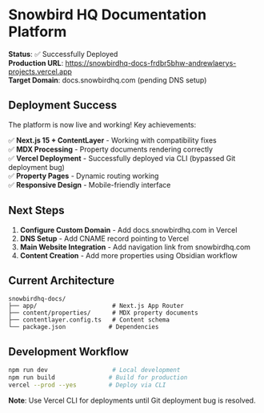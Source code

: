 # Snowbird HQ Documentation Platform

**Status**: ✅ Successfully Deployed  
**Production URL**: https://snowbirdhq-docs-frdbr5bhw-andrewlaerys-projects.vercel.app  
**Target Domain**: docs.snowbirdhq.com (pending DNS setup)

## Deployment Success

The platform is now live and working! Key achievements:

✅ **Next.js 15 + ContentLayer** - Working with compatibility fixes  
✅ **MDX Processing** - Property documents rendering correctly  
✅ **Vercel Deployment** - Successfully deployed via CLI (bypassed Git deployment bug)  
✅ **Property Pages** - Dynamic routing working  
✅ **Responsive Design** - Mobile-friendly interface  

## Next Steps

1. **Configure Custom Domain** - Add docs.snowbirdhq.com in Vercel
2. **DNS Setup** - Add CNAME record pointing to Vercel
3. **Main Website Integration** - Add navigation link from snowbirdhq.com
4. **Content Creation** - Add more properties using Obsidian workflow

## Current Architecture

```
snowbirdhq-docs/
├── app/                     # Next.js App Router
├── content/properties/      # MDX property documents  
├── contentlayer.config.ts   # Content schema
└── package.json            # Dependencies
```

## Development Workflow

```bash
npm run dev                  # Local development
npm run build               # Build for production
vercel --prod --yes         # Deploy via CLI
```

**Note**: Use Vercel CLI for deployments until Git deployment bug is resolved.